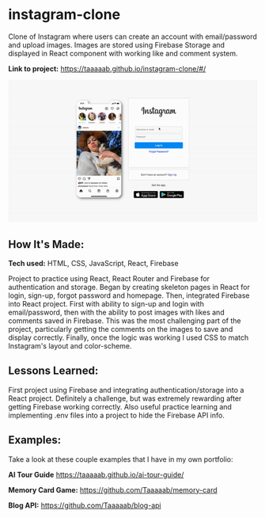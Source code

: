 # instagram-clone

Clone of Instagram where users can create an account with email/password and upload images. Images are stored using Firebase Storage and displayed in React component with working like and comment system.

**Link to project:** https://taaaaab.github.io/instagram-clone/#/

![Alt text](https://github.com/Taaaaab/Taaaaab/blob/main/instagram.gif)

## How It's Made:

**Tech used:** HTML, CSS, JavaScript, React, Firebase

Project to practice using React, React Router and Firebase for authentication and storage. Began by creating skeleton pages in React for login, sign-up, forgot password and homepage. Then, integrated Firebase into React project. First with ability to sign-up and login with email/password, then with the ability to post images with likes and comments saved in Firebase. This was the most challenging part of the project, particularly getting the comments on the images to save and display correctly. Finally, once the logic was working I used CSS to match Instagram's layout and color-scheme. 

## Lessons Learned:

First project using Firebase and integrating authentication/storage into a React project. Definitely a challenge, but was extremely rewarding after getting Firebase working correctly. Also useful practice learning and implementing .env files into a project to hide the Firebase API info. 

## Examples:

Take a look at these couple examples that I have in my own portfolio:

**AI Tour Guide** https://taaaaab.github.io/ai-tour-guide/

**Memory Card Game:** https://github.com/Taaaaab/memory-card

**Blog API:** https://github.com/Taaaaab/blog-api
